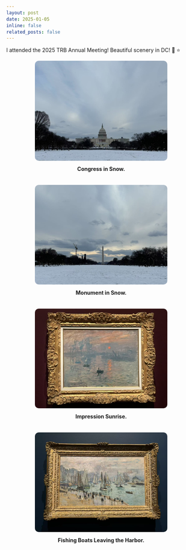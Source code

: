 ```yaml
---
layout: post
date: 2025-01-05
inline: false
related_posts: false
---
```


I attended the 2025 TRB Annual Meeting! Beautiful scenery in DC!  :tada: :star:

<div style="display: flex; flex-direction: column; gap: 20px;">

  <div style="text-align: center;">
    <img src="assets/img/news/Jan 05 2025 Congress.jpg" alt="Selfie with Google Sign" style="width: 70%; border-radius: 10px;">
    <p style="margin-top: 10px;"><strong>Congress in Snow.</strong></p>
  </div>

  <div style="text-align: center;">
    <img src="assets/img/news/Jan 05 2025 Monument.jpg" alt="Google Access Badge" style="width: 70%; border-radius: 10px;">
    <p style="margin-top: 10px;"><strong>Monument in Snow.</strong></p>
  </div>

  <div style="text-align: center;">
    <img src="assets/img/news/Jan 05 2025 Impression Sunrise.jpg" alt="Selfie with Google Sign" style="width: 70%; border-radius: 10px;">
    <p style="margin-top: 10px;"><strong>Impression Sunrise.</strong></p>
  </div>

  <div style="text-align: center;">
    <img src="assets/img/news/Jan 05 2025 Fishing Boats Leaving the Harbor.jpg" alt="Google Access Badge" style="width: 70%; border-radius: 10px;">
    <p style="margin-top: 10px;"><strong>Fishing Boats Leaving the Harbor.</strong></p>
  </div>

</div>
